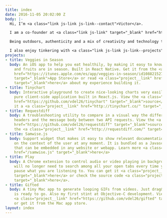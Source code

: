 ```yaml
---
title: index
date: 2016-11-05 20:02:00 Z
body: |-
  Hi, I’m <a class="link js-link js-link--contact">Victor</a>.

  I am a co-founder at <a class="link js-link" target="_blank" href="http://thenorthstudio.com">North</a>, a digital product studio from Barcelona.

  Being outdoors, authenticity and a mix of creativity and technology turn me on.

  I also enjoy tinkering with <a class="link js-link js-link--projects">new ideas</a> on my free time.
projects:
- title: Veggies in Season
  body: An iOS app to help you eat healthily, by making it easy to know which vegetables
    and fruits are in season. Built in React Native. Get it from the <a class="project__link"
    href="https://itunes.apple.com/es/app/veggies-in-season/id1088215278?l=en&mt=8"
    target="_blank">App Store</a> or read <a class="project__link" href="https://medium.com/@vdg/building-an-ios-app-in-react-native-3db2f73fe878#.3ah7uud6p"
    target="_blank">here</a> about my experience building it.
- title: Tinychart
  body: Interactive playground to create nice-looking charts very easily. It is a
    pure client-side application built in React.js. View the <a class="project__link"
    href="https://github.com/vdel26/tinychart" target="_blank">source</a> or give
    it a <a class="project__link" href="http://tinychart.co/" target="_blank">try</a>.
- title: Requestdiff
  body: A troubleshooting utility to compare in a visual way the differences in HTTP
    headers and the message body between two API requests. View the <a class="project__link"
    href="https://github.com/vdel26/requestdiff" target="_blank">source</a> or visit
    the <a class="project__link" href="http://requestdiff.com/" target="_blank">site</a>.
- title: Samwise.js
  body: Support widget that makes it easy to show relevant documentation links based
    on the context of the user at any moment. It is bundled as a Javascript/CSS library
    that can be embedded in any website or webapp. Learn more <a class="project__link"
    href="/samwise.js" target="_blank">here</a>
- title: Play
  body: A Chrome extension to control audio or video playing in background tabs. You
    will no longer need to search among all your open tabs every time you have to
    pause what you are listening to. You can get it <a class="project__link" href="https://github.com/vdel26/play"
    target="_blank">here</a> or check the source code <a class="project__link" href="https://github.com/vdel26/play"
    target="_blank">here</a>.
- title: Gifted
  body: A tiny Mac app to generate looping GIFs from videos. Just drag&drop and it
    is ready to go. Also my first stint at Objective-C development. View the source
    <a class="project__link" href="https://github.com/vdel26/gifted" target="_blank">here</a>
    or get it from the Mac app store.
layout: index
---
```


